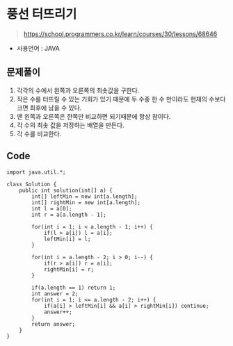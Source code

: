 # 풍선 터뜨리기
> https://school.programmers.co.kr/learn/courses/30/lessons/68646
- 사용언어 : JAVA

## 문제풀이
1. 각각의 수에서 왼쪽과 오른쪽의 최솟값을 구한다.
2. 작은 수를 터뜨릴 수 있는 기회가 있기 때문에 두 수중 한 수 만이라도 현재의 수보다 크면 최후에 남을 수 있다.
3. 맨 왼쪽과 오른쪽은 한쪽만 비교하면 되기때문에 항상 참이다.
4. 각 수의 최솟 값을 저장하는 배열을 만든다.
5. 각 수를 비교한다.

## Code
```
import java.util.*;
 
class Solution {
    public int solution(int[] a) {
        int[] leftMin = new int[a.length]; 
        int[] rightMin = new int[a.length];
        int l = a[0]; 
        int r = a[a.length - 1]; 
        
        for(int i = 1; i < a.length - 1; i++) {
            if(l > a[i]) l = a[i];
            leftMin[i] = l;
        }

        for(int i = a.length - 2; i > 0; i--) {
            if(r > a[i]) r = a[i];
            rightMin[i] = r;
        }
        
        if(a.length == 1) return 1; 
        int answer = 2; 
        for(int i = 1; i <= a.length - 2; i++) {
            if(a[i] > leftMin[i] && a[i] > rightMin[i]) continue;
            answer++;
        }
        return answer;
    }
}
```
